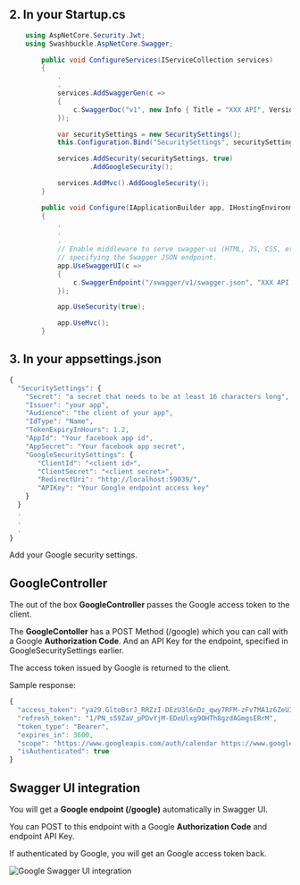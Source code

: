 ## 2. In your Startup.cs

```C#
	using AspNetCore.Security.Jwt;
	using Swashbuckle.AspNetCore.Swagger;
```

```C#
        public void ConfigureServices(IServiceCollection services)
        {
            .
            .
            services.AddSwaggerGen(c =>
            {
                c.SwaggerDoc("v1", new Info { Title = "XXX API", Version = "v1" });
            });

            var securitySettings = new SecuritySettings();
            this.Configuration.Bind("SecuritySettings", securitySettings);

            services.AddSecurity(securitySettings, true)
                    .AddGoogleSecurity();            

            services.AddMvc().AddGoogleSecurity();
        }
```

```C#
        public void Configure(IApplicationBuilder app, IHostingEnvironment env)
        {
            .
            .
            .
            // Enable middleware to serve swagger-ui (HTML, JS, CSS, etc.), 
            // specifying the Swagger JSON endpoint.
            app.UseSwaggerUI(c =>
            {
                c.SwaggerEndpoint("/swagger/v1/swagger.json", "XXX API V1");
            });

            app.UseSecurity(true);

            app.UseMvc();
        }
```

## 3. In your appsettings.json

```javascript
{
  "SecuritySettings": {
    "Secret": "a secret that needs to be at least 16 characters long",
    "Issuer": "your app",
    "Audience": "the client of your app",
    "IdType": "Name",
    "TokenExpiryInHours": 1.2,
    "AppId": "Your facebook app id",
    "AppSecret": "Your facebook app secret",  
    "GoogleSecuritySettings": {
       "ClientId": "<client id>",
       "ClientSecret": "<client secret>",
       "RedirectUri": "http://localhost:59039/",
       "APIKey": "Your Google endpoint access key"
    }
  }
  .
  .
  .
}
```
Add your Google security settings.

## GoogleController

The out of the box **GoogleController** passes the Google access token to the client.

The **GoogleContoller** has a POST Method (/google) which you can call with a Google **Authorization Code**.
And an API Key for the endpoint, specified in GoogleSecuritySettings earlier.

The access token issued by Google is returned to the client.

Sample response:

```javascript
{
  "access_token": "ya29.GltoBsrJ_RRZzI-DEzU3l6nDz_qwy7RFM-zFv7MA1z6ZeU3IijEZa_ECHG70V-cFz7omdplXraYVjTvrZkkYqdaf0Z8-vnQ6NiLeOXW3GLCqnlYjabwf59RMaUv8",
  "refresh_token": "1/PN_s59ZaV_pPDvYjM-EDeUlxg9OHTh8gzdAGmgsERrM",
  "token_type": "Bearer",
  "expires_in": 3600,
  "scope": "https://www.googleapis.com/auth/calendar https://www.googleapis.com/auth/adwords",
  "isAuthenticated": true
}
```

## Swagger UI integration

You will get a **Google endpoint (/google)** automatically in Swagger UI.

You can POST to this endpoint with a Google **Authorization Code** and endpoint API Key.

If authenticated by Google, you will get an Google access token back.

![Google Swagger UI integration](https://github.com/VeritasSoftware/AspNetCore.Security.Jwt/blob/master/GoogleSwaggerIntegration.jpg)